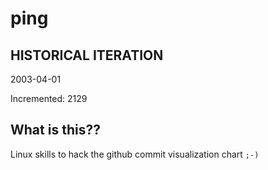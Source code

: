 # ping

## HISTORICAL ITERATION
2003-04-01

Incremented: 2129

## What is this?? 
Linux skills to hack the github commit visualization chart `;-)`
